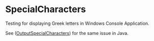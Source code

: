 # SpecialCharacters

Testing for displaying Greek letters in Windows Console Application.  

See ([OutputSpecialCharacters](https://github.com/James-P-D/JavaDump/tree/master/src/OutputSpecialCharacters)) for the same issue in Java.
